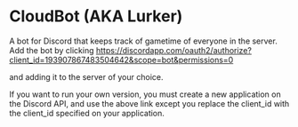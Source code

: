 # CloudBot (AKA Lurker)

A bot for Discord that keeps track of gametime of everyone in the server. Add the bot by clicking
https://discordapp.com/oauth2/authorize?client_id=193907867483504642&scope=bot&permissions=0

and adding it to the server of your choice.

If you want to run your own version, you must create a new application on the Discord API, and use the above link except you replace the client_id with the client_id specified on your application.
